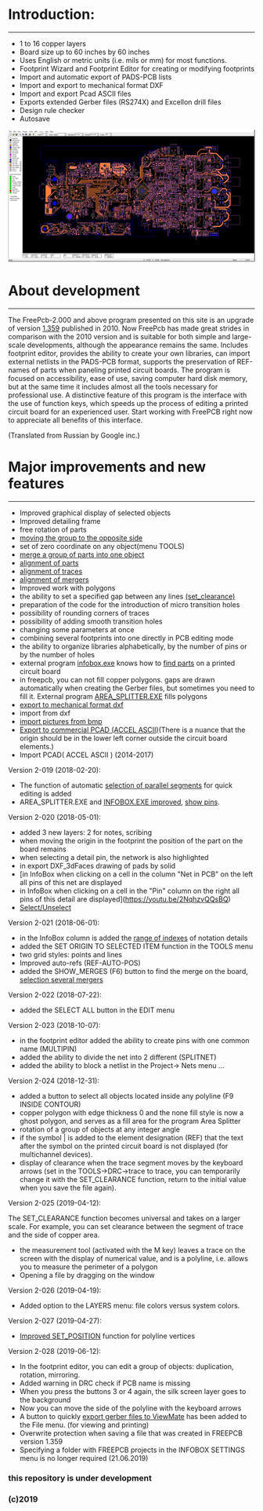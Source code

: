 # Introduction:
------------------------------------
* 1 to 16 copper layers
* Board size up to 60 inches by 60 inches
* Uses English or metric units (i.e. mils or mm) for most functions.
* Footprint Wizard and Footprint Editor for creating or modifying footprints
* Import and automatic export of PADS-PCB lists
* Import and export to mechanical format DXF
* Import and export Pcad ASCII files
* Exports extended Gerber files (RS274X) and Excellon drill files
* Design rule checker
* Autosave

![PCB](https://raw.githubusercontent.com/Duxah/FreePCB/master/img2.png)

# About development
------------------------------------
The FreePcb-2.000 and above program presented on this site is an upgrade of version [1.359](www.freepcb.com) published in 2010. Now FreePcb has made great strides in comparison with the 2010 version and is suitable for both simple and large-scale developments, although the appearance remains the same. Includes footprint editor, provides the ability to create your own libraries, can import external netlists in the PADS-PCB format, supports the preservation of REF-names of parts when paneling printed circuit boards. The program is focused on accessibility, ease of use, saving computer hard disk memory, but at the same time it includes almost all the tools necessary for professional use. A distinctive feature of this program is the interface with the use of function keys, which speeds up the process of editing a printed circuit board for an experienced user. Start working with FreePCB right now to appreciate all benefits of this interface. 

(Translated from Russian by Google inc.)

# Major improvements and new features
----------------------------------------
* Improved graphical display of selected objects
* Improved detailing frame
* free rotation of parts
* [moving the group to the opposite side](https://youtu.be/WTI2HnneCzk)
* set of zero coordinate on any object(menu TOOLS)
* [merge a group of parts into one object](https://youtu.be/ef0Bef-Ql0M)
* [alignment of parts](https://youtu.be/5YJZ7ADQruM)
* [alignment of traces](https://youtu.be/Sb_mCNirUw4)
* [alignment of mergers](https://youtu.be/dCAhdzjO4l8)
* Improved work with polygons
* the ability to set a specified gap between any lines [(set_clearance)](https://youtu.be/Z1GgYGOtFfU)
* preparation of the code for the introduction of micro transition holes
* possibility of rounding corners of traces
* possibility of adding smooth transition holes
* changing some parameters at once
* combining several footprints into one directly in PCB editing mode
* the ability to organize libraries alphabetically, by the number of pins or by the number of holes
* external program [infobox.exe](https://youtu.be/I0mb6RNXuqo) knows how to [find parts](https://youtu.be/8IQnL1ws65g) on a printed circuit board
* in freepcb, you can not fill copper polygons. gaps are drawn automatically when creating the Gerber files, but sometimes you need to fill it. External program [AREA_SPLITTER.EXE](https://youtu.be/2jqGSPgFSpU) fills polygons
* [export to mechanical format dxf](https://youtu.be/5NpD_ZXCbkI)
* import from dxf
* [import pictures from bmp](https://youtu.be/WMQjF043Kko)
* [Export to commercial PCAD (ACCEL ASCII)](https://youtu.be/G5TM_Og5mOk)(There is a nuance that the origin should be in the lower left corner outside the circuit board elements.)
* Import PCAD( ACCEL ASCII )
(2014-2017)

Version 2-019 (2018-02-20):

* The function of automatic [selection of parallel segments](https://youtu.be/5JjDa58_ABA) for quick editing is added 
* AREA_SPLITTER.EXE and [INFOBOX.EXE improved](https://youtu.be/ItGi7xaLnlY), [show pins](https://youtu.be/_XKBCJiFBmQ).

Version 2-020 (2018-05-01):

* added 3 new layers:  2 for notes, scribing
* when moving the origin in the footprint the position of the part on the board remains
* when selecting a detail pin, the network is also highlighted
* in export DXF_3dFaces drawing of pads by solid
* [in InfoBox when clicking on a cell in the column "Net in PCB" on the left all pins of this net are displayed
* in InfoBox when clicking on a cell in the "Pin" column on the right all pins of this detail are displayed](https://youtu.be/2NqhzvQQsBQ)
* [Select/Unselect](https://youtu.be/4FUoShPmiI8)

Version 2-021 (2018-06-01):

* in the InfoBox column is added the [range of indexes](https://youtu.be/9mD0dIe6yyk) of notation details
* added the SET ORIGIN TO SELECTED ITEM function in the TOOLS menu
* two grid styles: points and lines
* Improved auto-refs (REF-AUTO-POS)
* added the SHOW_MERGES (F6) button to find the merge on the board, [selection several mergers](https://youtu.be/z-ttbtUvRCA)

Version 2-022 (2018-07-22):
 
* added the SELECT ALL button in the EDIT menu

Version 2-023 (2018-10-07):

* in the footprint editor added the ability to create pins with one common name (MULTIPIN)
* added the ability to divide the net into 2 different (SPLITNET)
* added the ability to block a netlist in the Project-> Nets menu ...

Version 2-024 (2018-12-31):

* added a button to select all objects located inside any polyline (F9 INSIDE CONTOUR)
* copper polygon with edge thickness 0 and the none fill style is now a ghost polygon, and serves as a fill area for the program Area Splitter
* rotation of a group of objects at any integer angle
* if the symbol | is added to the element designation (REF) that the text after the symbol on the printed circuit board is not displayed (for multichannel devices).
* display of clearance when the trace segment moves by the keyboard arrows (set in the TOOLS->DRC->trace to trace, you can temporarily change it with the SET_CLEARANCE function, return to the initial value when you save the file again).

Version 2-025 (2019-04-12):

The SET_CLEARANCE function becomes universal and takes on a larger scale. For example, you can set clearance between the segment of trace and the side of copper area.
* the measurement tool (activated with the M key) leaves a trace on the screen with the display of numerical value, and is a polyline, i.e. allows you to measure the perimeter of a polygon
* Opening a file by dragging on the window

Version 2-026 (2019-04-19):

* Added option to the LAYERS menu: file colors versus system colors.

Version 2-027 (2019-04-27):

* [Improved SET_POSITION](https://youtu.be/7WguD56Wu3U) function for polyline vertices 

Version 2-028 (2019-06-12):

* In the footprint editor, you can edit a group of objects: duplication, rotation, mirroring.
* Added warning in DRC check if PCB name is missing
* When you press the buttons 3 or 4 again, the silk screen layer goes to the background
* Now you can move the side of the polyline with the keyboard arrows
* A button to quickly [export gerber files to ViewMate](https://youtu.be/ZzjedfBTwvc) has been added to the File menu. (for viewing and printing)
* Overwrite protection when saving a file that was created in FREEPCB version 1.359
* Specifying a folder with FREEPCB projects in the INFOBOX SETTINGS menu is no longer required (21.06.2019)



### this repository is under development 
### (c)2019
